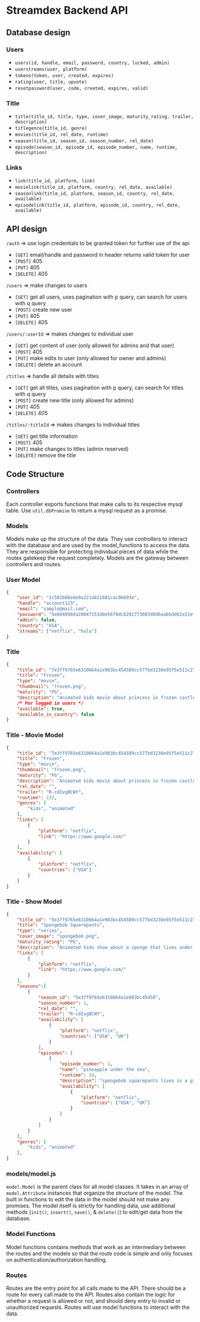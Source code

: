 # Streamdex Backend API

## Database design

### Users

- `users(id, handle, email, password, country, locked, admin)`
- `userstreams(user, platform)`
- `tokens(token, user, created, expires)`
- `rating(user, title, upvote)`
- `resetpassword(user, code, created, expires, valid)`

### Title

- `title(title_id, title, type, cover_image, maturity_rating, trailer, description)`
- `titlegenre(title_id, genre)`
- `movies(title_id, rel_date, runtime)`
- `season(title_id, season_id, season_number, rel_date)`
- `episode(season_id, episode_id, episode_number, name, runtime, description)`

### Links

- `link(title_id, platform, link)`
- `movielink(title_id, platform, country, rel_date, available)`
- `seasonlink(title_id, platform, season_id, country, rel_date, available)`
- `episodelink(title_id, platform, episode_id, country, rel_date, available)`

## API design

`/auth` => use login credentials to be granted token for further use of the api
- `[GET]` email/handle and password in header returns valid token for user
- `[POST]` 405
- `[PUT]` 405
- `[DELETE]` 405

`/users` => make changes to users
- `[GET]` get all users, uses pagination with p query, can search for users with q query
- `[POST]` create new user
- `[PUT]` 405
- `[DELETE]` 405

`/users/:userId` => makes changes to individual user
- `[GET]` get content of user (only allowed for admins and that user)
- `[POST]` 405
- `[PUT]` make edits to user (only allowed for owner and admins)
- `[DELETE]` delete an account

`/titles` => handle all details with titles
- `[GET]` get all titles, uses pagination with p query, can search for titles with q query
- `[POST]` create new title (only allowed for admins)
- `[PUT]` 405
- `[DELETE]` 405

`/titles/:titleId` => makes changes to individual titles
- `[GET]` get title information
- `[POST]` 405
- `[PUT]` make changes to titles (admin reserved)
- `[DELETE]` remove the title


## Code Structure

### Controllers

Each controller exports functions that make calls to its respective mysql table. Use `util.dbPromise` to return a mysql request as a promise.

### Models

Models make up the structure of the data. They use controllers to interact with the database and are used by the model_functions to access the data. They are responsible for protecting individual pieces of data while the routes gatekeep the request completely. Models are the gateway between controllers and routes.

### User Model
```json
{
    "user_id": "1c581b86ede9a221a821881cac96693e",
    "handle": "account123",
    "email": "sample@mail.com",
    "password": "5e884898da28047151d0e56f8dc6292773603d0d6aabbdd62a11ef721d1542d8",
    "admin": false,
    "country": "USA",
    "streams": ["netflix", "hulu"]
}
```

### Title
```json
{
    "title_id": "7e3ff9765e6310664a1e983bc454589cc577bd3230e95f5e511c274b50c49c2e",
    "title": "Frozen",
    "type": "movie",
    "thumbnail": "frozen.png",
    "maturity": "PG",
    "description": "Animated kids movie about princess in frozen castle",
    /* For logged in users */
    "available": true,
    "available_in_country": false
}
```

### Title - Movie Model
```json
{
    "title_id": "7e3ff9765e6310664a1e983bc454589cc577bd3230e95f5e511c274b50c49c2e",
    "title": "Frozen",
    "type": "movie",
    "thumbnail": "frozen.png",
    "maturity": "PG",
    "description": "Animated kids movie about princess in frozen castle",
    "rel_date": "",
    "trailer": "R-cdIvgBCWY",
    "runtime": 132,
    "genres": [
        "kids", "animated"
    ],
    "links": [
        {
            "platform": "netflix",
            "link": "https://www.google.com/"
        }
    ],
    "availability": [
        {
            "platform": "netflix",
            "countries": ["USA"]
        }
    ]
}
```

### Title - Show Model
```json
{
    "title_id": "5e3ff9765e6310664a1e983bc454589cc577bd3230e95f5e511c274b50c49c2e",
    "title": "Spongebob Squarepants",
    "type": "series",
    "cover_image": "spongebob.png",
    "maturity_rating": "PG",
    "description": "Animated kids show about a sponge that lives under the sea",
    "links": [
        {
            "platform": "netflix",
            "link": "https://www.google.com/"
        }
    ],
    "seasons":[
        {
            "season_id": "5e3ff9765e6310664a1e983bc45458",
            "season_number": 1,
            "rel_date": "",
            "trailer": "R-cdIvgBCWY",
            "availability": [
                {
                    "platform": "netflix",
                    "countries": ["USA", "UK"]
                }
            ],
            "episodes": [
                {
                    "episode_number": 1,
                    "name": "pineapple under the sea",
                    "runtime": 24,
                    "description": "spongebob squarepants lives in a pineapple",
                    "availability": [
                        {
                            "platform": "netflix",
                            "countries": ["USA", "UK"]
                        }
                    ]
                }
            ]
        }
    ],
    "genres": [
        "kids", "animated"
    ],
}
```

### models/model.js

`model.Model` is the parent class for all model classes. It takes in an array of `model.Attribute` instances that organize the structure of the model. The built in functions to edit the data in the model should not make any promises. The model itself is strictly for handling data, use additional methods (`init()`, `insert()`, `save()`, & `delete()`) to edit/get data from the database.

### Model Functions

Model functions contains methods that work as an intermediary between the routes and the models so that the route code is simple and only focuses on authentication/authorization handling.

### Routes

Routes are the entry point for all calls made to the API. There should be a route for every call made to the API. Routes also contain the logic for whether a request is allowed or not, and should deny entry to invalid or unauthorized requests. Routes will use model functions to interact with the data.


